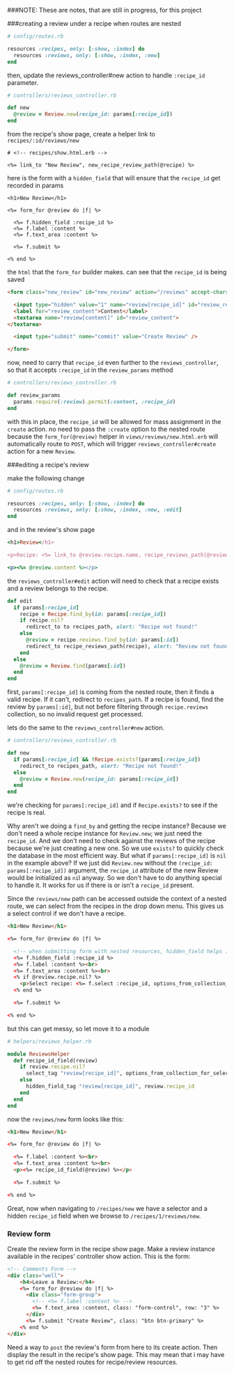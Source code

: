 ###NOTE: These are notes, that are still in progress, for this project

###creating a review under a recipe when routes are nested

```ruby
# config/routes.rb

resources :recipes, only: [:show, :index] do
  resources :reviews, only: [:show, :index, :new]
end
```

then, update the reviews_controller#new action to handle `:recipe_id` parameter.

```ruby
# controllers/reviews_controller.rb

def new
  @review = Review.new(recipe_id: params[:recipe_id])
end
```

from the recipe's show page, create a helper link to `recipes/:id/reviews/new`

```
# <!-- recipes/show.html.erb -->

<%= link_to "New Review", new_recipe_review_path(@recipe) %>
```

here is the form with a `hidden_field` that will ensure that the `recipe_id` get recorded in params

```
<h1>New Review</h1>

<%= form_for @review do |f| %>

  <%= f.hidden_field :recipe_id %>
  <%= f.label :content %>
  <%= f.text_area :content %>

  <%= f.submit %>

<% end %>
```

the `html` that the `form_for` builder makes. can see that the `recipe_id` is being saved

```html
<form class="new_review" id="new_review" action="/reviews" accept-charset="UTF-8" method="post"><input name="utf8" type="hidden" value="&#x2713;" /><input type="hidden" name="authenticity_token" value="mJ0PBKIxP/3DRCY+sXysckbKvocmJQwa6GmB+1tvQZnXcAeNfNTU0y0ibErvZFu2Uys+3pf75wLqpCKU0v29cg==" />

  <input type="hidden" value="1" name="review[recipe_id]" id="review_recipe_id" />
  <label for="review_content">Content</label>
  <textarea name="review[content]" id="review_content">
</textarea>

  <input type="submit" name="commit" value="Create Review" />

</form>
```

now, need to carry that `recipe_id` even further to the `reviews_controller`, so that it accepts `:recipe_id` in the `review_params` method

```ruby
# controllers/reviews_controller.rb

def review_params
  params.require(:review).permit(:content, :recipe_id)
end
```

with this in place, the `recipe_id` will be allowed for mass assignment in the `create` action. no need to pass the `:create` option to the nested route because the `form_for(@review)` helper in `views/reviews/new.html.erb` will automatically route to `POST`, which will trigger `reviews_controller#create` action for a new `Review`.

###editing a recipe's review

make the following change

```ruby
# config/routes.rb

resources :recipes, only: [:show, :index] do
  resources :reviews, only: [:show, :index, :new, :edit]
end
```

and in the review's show page

```ruby
<h1>Review</h1>

<p>Recipe: <%= link_to @review.recipe.name, recipe_reviews_path(@review.recipe) if @review.recipe %> (<%= link_to "Edit Review", edit_recipe_review_path(@review.recipe, @review) if @review.recipe %>)</p>

<p><%= @review.content %></p>
```

the `reviews_controller#edit` action will need to check that a recipe exists and a review belongs to the recipe.

```ruby
def edit
  if params[:recipe_id]
    recipe = Recipe.find_by(id: params[:recipe_id])
    if recipe.nil?
      redirect_to to recipes_path, alert: "Recipe not found!"
    else
      @review = recipe.reviews.find_by(id: params[:id])
      redirect_to recipe_reviews_path(recipe), alert: "Review not found!" if @review.nil?
    end
  else
    @review = Review.find(params[:id])
  end
end
```

first, `params[:recipe_id]` is coming from the nested route, then it finds a valid recipe. If it can't, redirect to `recipes_path`. If a recipe is found, find the review by `params[:id]`, but not before filtering through `recipe.reviews` collection, so no invalid request get processed.

lets do the same to the `reviews_controller#new` action.

```ruby
# controllers/reviews_controller.rb

def new
  if params[:recipe_id] && !Recipe.exists?(params[:recipe_id])
    redirect_to recipes_path, alert: "Recipe not found!"
  else
    @review = Review.new(recipe_id: params[:recipe_id])
  end
end
```

we're checking for `params[:recipe_id]` and if `Recipe.exists?` to see if the recipe is real.


Why aren't we doing a `find_by` and getting the recipe instance? Because we don't need a whole recipe instance for `Review.new`; we just need the `recipe_id`. And we don't need to check against the reviews of the recipe because we're just creating a new one. So we use `exists?` to quickly check the database in the most efficient way.
But what if `params[:recipe_id]` is `nil` in the example above? If we just did `Review.new` without the `(recipe_id: params[:recipe_id])` argument, the `recipe_id` attribute of the new Review would be initialized as `ni`l anyway. So we don't have to do anything special to handle it. It works for us if there is or isn't a `recipe_id` present.

Since the `reviews/new` path can be accessed outside the context of a nested route, we can select from the recipes in the drop down menu. This gives us a select control if we don't have a recipe.

```html
<h1>New Review</h1>

<%= form_for @review do |f| %>

  <!-- when submitting form with nested resources, hidden_field helps its value gets back to the server. -->
  <%= f.hidden_field :recipe_id %>
  <%= f.label :content %><br>
  <%= f.text_area :content %><br>
  <% if @review.recipe.nil? %>
    <p>Select recipe: <%= f.select :recipe_id, options_from_collection_for_select(Recipe.all, :id, :name) %></p>
  <% end %>

  <%= f.submit %>

<% end %>
```

but this can get messy, so let move it to a module

```ruby
# helpers/reviews_helper.rb

module ReviewsHelper
  def recipe_id_field(review)
    if review.recipe.nil?
      select_tag "review[recipe_id]", options_from_collection_for_select(Recipe.all, :id, :name)
    else
      hidden_field_tag "review[recipe_id]", review.recipe_id
    end
  end
end
```

now the `reviews/new` form looks like this:

```html
<h1>New Review</h1>

<%= form_for @review do |f| %>

  <%= f.label :content %><br>
  <%= f.text_area :content %><br>
  <p><%= recipe_id_field(@review) %></p>

  <%= f.submit %>

<% end %>
```

Great, now when navigating to `/recipes/new` we have a selector and a hidden `recipe_id` field when we browse to `/recipes/1/reviews/new`.


### Review form

Create the review form in the recipe show page. Make a review instance available in the recipes' controller show action. This is the form:

```html
<!-- Comments Form -->
<div class="well">
    <h4>Leave a Review:</h4>
    <%= form_for @review do |f| %>
      <div class="form-group">
        <!-- <%= f.label :content %> -->
        <%= f.text_area :content, class: "form-control", row: "3" %>
      </div>
      <%= f.submit "Create Review", class: "btn btn-primary" %>
    <% end %>
</div>
```

Need a way to `post` the review's form from here to its create action.
Then display the result in the recipe's show page.
This may mean that i may have to get rid off the nested routes for recipe/review resources.
